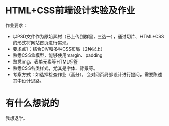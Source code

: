 # HTML+CSS前端设计实验及作业

作业要求：

- 以PSD文件作为原始素材（已上传到群里，三选一），通过切片、HTML+CSS的形式将网站首页进行实现。
- 要求点1：结合DIV和多种CSS布局（2种以上）
- 熟悉CSS盒模型，能够使用margin、padding
- 熟悉img、表单元素等HTML标签
- 熟悉CSS各类样式，尤其是字体、背景等。
- 考察方式：如选择检查作业（高分），会对网页局部设计进行提问，需要陈述其中设计思路。


# 有什么想说的

我想退学。